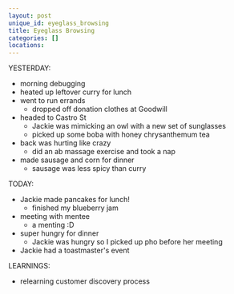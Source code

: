 ```yaml
---
layout: post
unique_id: eyeglass_browsing
title: Eyeglass Browsing
categories: []
locations: 
---
```


YESTERDAY:
* morning debugging
* heated up leftover curry for lunch
* went to run errands
  * dropped off donation clothes at Goodwill
* headed to Castro St
  * Jackie was mimicking an owl with a new set of sunglasses
  * picked up some boba with honey chrysanthemum tea
* back was hurting like crazy
  * did an ab massage exercise and took a nap
* made sausage and corn for dinner
  * sausage was less spicy than curry

TODAY:
* Jackie made pancakes for lunch!
  * finished my blueberry jam
* meeting with mentee
  * a menting :D
* super hungry for dinner
  * Jackie was hungry so I picked up pho before her meeting
* Jackie had a toastmaster's event

LEARNINGS:
* relearning customer discovery process

